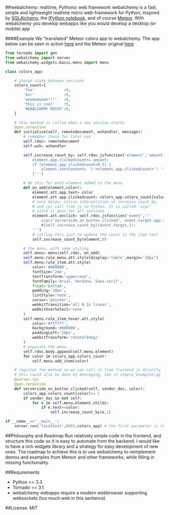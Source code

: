 ##webalchemy: realtime, Pythonic web framework
webalchemy is a fast, simple and lightweight realtime micro web-framework for Python, inspired by [SQLAlchemy](http://www.sqlalchemy.org/), the [IPython notebook](http://ipython.org/), and of course [Meteor](http://www.meteor.com/). With webalchemy you develop webapps like you would develop a desktop (or mobile) app

####Example
We "translated" Meteor colors app to webalchemy. The app below can be seen in action [here](https://vimeo.com/73073766) and the Meteor original [here](http://www.meteor.com/screencast)
```python
from tornado import gen
from webalchemy import server
from webalchemy.widgets.basic.menu import menu

class colors_app:    

    # shared state between sessions
    colors_count={
        'foo'             :0,
        'bar'             :0,
        'wowowowowo!!!'   :0,
        'this is cool'    :0,
        'WEBALCHEMY ROCKS':0,
    }

    # this method is called when a new session starts
    @gen.coroutine
    def initialize(self, remotedocument, wshandler, message):
        # remember these for later use
        self.rdoc= remotedocument
        self.wsh= wshandler

        self.increase_count_by= self.rdoc.jsfunction('element','amount','''
            element.app.clickedcount+= amount;
            if (element.app.clickedcount>0.5) {
                element.textContent= '('+element.app.clickedcount+') '+element.app.text;
            }''')

        # do this for each element added to the menu
        def on_add(element,color):
            element.att.app.text= color
            element.att.app.clickedcount= colors_app.colors_count[color]
            # note below: inline interpolation of increase_count_by,
            # and rpc call from js to Python. It is called 'srpc'
            # since it goes for all sessions
            element.att.onclick= self.rdoc.jsfunction('event','''
                srpc('serverside_on_button_clicked', event.target.app.text);
                #{self.increase_count_by}(event.target,1);
            ''')
            # calling this just to update the count in the item text
            self.increase_count_by(element,0)

        # the menu, with some styling
        self.menu= menu(self.rdoc, on_add)
        self.menu.rule_menu.att.style(display='table',margin='10px')
        self.menu.rule_item.att.style(
            color='#000000',
            fontSize='2em',
            textTransform='uppercase',
            fontFamily='Arial, Verdana, Sans-serif',
            float='bottom',
            padding='10px',
            listStyle='none',
            cursor='pointer',
            webkitTransition='all 0.3s linear',
            webkitUserSelect='none'
        )
        self.menu.rule_item_hover.att.style(
            color='#ffffff',
            background='#000000',
            paddingLeft='20px',
            webkitTransform='rotate(5deg)'
        )
        # populate the menu...
        self.rdoc.body.append(self.menu.element)
        for color in colors_app.colors_count:
            self.menu.add_item(color)

    # register the method so we can call it from frontend js directly
    # this could also be done by messaging, see in simple_examplee.py
    @server.rpc
    @gen.coroutine
    def serverside_on_button_clicked(self, sender_doc, color):
        colors_app.colors_count[color]+= 1
        if sender_doc is not self:
            for e in self.menu.element.childs:
                if e.text==color:
                    self.increase_count_by(e,1)

if __name__=='__main__':
    server.run('localhost',8083,colors_app) # the first parameter is the port...
```
##Philosophy and Roadmap
Run relatively simple code in the frontend, and structure this code so it is easy to automate from the backend. I would like to have a rich widgets library and a strategy for easy development of new ones. The roadmap to achieve this is to use webalchemy to reimplement demos and examples from Meteor and other frameworks, while filling in missing functionality.

##Requirements
* Python >= 3.3
* Tornado >= 3.1
* webalchemy webapps require a modern webbrowser supporting websockets (too much web in this sentence)

##License: MIT
